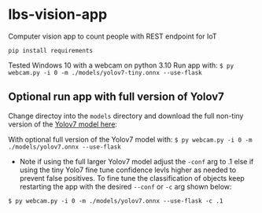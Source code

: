 # lbs-vision-app
Computer vision app to count people with REST endpoint for IoT

`pip install requirements`

Tested Windows 10 with a webcam on python 3.10
Run app with:
`$ py webcam.py -i 0 -m ./models/yolov7-tiny.onnx --use-flask`

## Optional run app with full version of Yolov7

Change directoy into the `models` directory and download the full non-tiny version of the [Yolov7 model here](https://drive.google.com/file/d/1QnzwuHUtpBpLALH8aayIbT-STESSpfKf/view?usp=share_link):


With optional full version of the Yolov7 model with:
`$ py webcam.py -i 0 -m ./models/yolov7.onnx --use-flask`


* Note if using the full larger Yolov7 model adjust the `-conf` arg to .1 else if using the tiny Yolo7 fine tune confidence levls higher as needed to prevent false positives. To fine tune the classification of objects keep restarting the app with the desired `--conf` or `-c` arg shown below:

`$ py webcam.py -i 0 -m ./models/yolov7.onnx --use-flask -c .1`